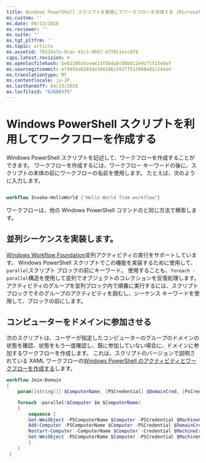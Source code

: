 ```yaml
---
title: Windows PowerShell スクリプトを使用してワークフローを作成する |Microsoft Docs
ms.custom: ''
ms.date: 09/13/2016
ms.reviewer: ''
ms.suite: ''
ms.tgt_pltfrm: ''
ms.topic: article
ms.assetid: 70532e7e-9cac-43c3-9687-e77011ecc878
caps.latest.revision: 4
ms.openlocfilehash: 5eb2186cbceee21f8b4a8c88b812e9c71f15e0af
ms.sourcegitcommit: e7445ba8203da304286c591ff513900ad1c244a4
ms.translationtype: MT
ms.contentlocale: ja-JP
ms.lasthandoff: 04/23/2019
ms.locfileid: "62080375"
---
```

# <a name="creating-a-workflow-by-using-a-windows-powershell-script"></a>Windows PowerShell スクリプトを利用してワークフローを作成する

Windows PowerShell スクリプトを記述して、ワークフローを作成することができます。 ワークフローを作成するには、ワークフロー キーワードの後に、スクリプトの本体の前にワークフローの名前を使用します。 たとえば、次のように入力します。

```powershell

workflow Invoke-HelloWorld {"Hello World from workflow"}
```

ワークフローは、他の Windows PowerShell コマンドのと同じ方法で検索します。

## <a name="implementing-parallel-and-sequence"></a>並列シーケンスを実装します。

[Windows Workflow Foundation](https://msdn.microsoft.com/en-us/library/ms735967.aspx)並列アクティビティの実行をサポートしています。 Windows PowerShell スクリプトでこの機能を実装するために使用して、`parallel`スクリプト ブロックの前にキーワード。 使用することも、`foreach -parallel`構造を使用して並列でオブジェクトのコレクションを反復処理します。 アクティビティのグループを並列ブロック内で順番に実行するには、スクリプト ブロックでそのグループのアクティビティを囲むし、シーケンス キーワードを使用して、ブロックの前にします。

## <a name="joining-computers-to-a-domain"></a>コンピューターをドメインに参加させる

次のスクリプトは、ユーザーが指定したコンピューターのグループのドメインの状態を確認、状態をもう一度確認し、既に参加していない場合に、ドメインに参加するワークフローを作成します。 これは、スクリプトのバージョンで説明されている XAML ワークフローの[Windows PowerShell のアクティビティとワークフローを作成する](./creating-a-workflow-with-windows-powershell-activities.md)します。

```powershell
workflow Join-Domain
{
    param([string[]] $ComputerName, [PSCredential] $DomainCred, [PsCredential] $MachineCred)

    foreach -parallel($Computer in $ComputerName)
    {
        sequence {
        Get-WmiObject -PSComputerName $Computer -PSCredential $MachineCred
        Add-Computer -PSComputerName $Computer -PSCredential $DomainCred
        Restart-Computer -ComputerName $Computer -Credential $MachineCred -For PowerShell -Force -Wait -PSComputerName ""
        Get-WmiObject -PSComputerName $Computer -PSCredential $MachineCred
        }
    }
 }

```